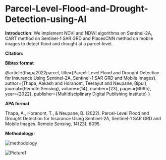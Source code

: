 # Parcel-Level-Flood-and-Drought-Detection-using-AI

**Introduction:**
We implement NDVI and NDWI algorithms on Sentinel-2A, CART method on Sentinel-1 SAR GRD and PlacesCNN method on mobile images to detect flood and drought at a parcel-level.

**Citation:**

**Bibtex format**

@article{thapa2022parcel,
  title={Parcel-Level Flood and Drought Detection for Insurance Using Sentinel-2A, Sentinel-1 SAR GRD and Mobile Images},
  author={Thapa, Aakash and Horanont, Teerayut and Neupane, Bipul},
  journal={Remote Sensing},
  volume={14},
  number={23},
  pages={6095},
  year={2022},
  publisher={Multidisciplinary Digital Publishing Institute}
}

**APA format**

Thapa, A., Horanont, T., & Neupane, B. (2022). Parcel-Level Flood and Drought Detection for Insurance Using Sentinel-2A, Sentinel-1 SAR GRD and Mobile Images. Remote Sensing, 14(23), 6095.

**Methodology:**

![methodology](https://user-images.githubusercontent.com/86845326/226560388-18ed8cd6-d61e-4001-9c52-fbedd7bcea1a.png)


![Picture1](https://user-images.githubusercontent.com/86845326/226561441-b601e44a-f471-447f-b730-c299822441ec.png)

